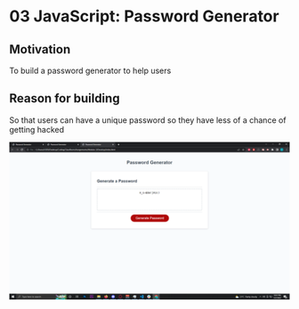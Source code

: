 # 03 JavaScript: Password Generator

## Motivation

To build a password generator to help users

## Reason for building 

So that users can have a unique password so they have less of a chance of getting hacked

![](./Assets/Password-Generator.PNG)